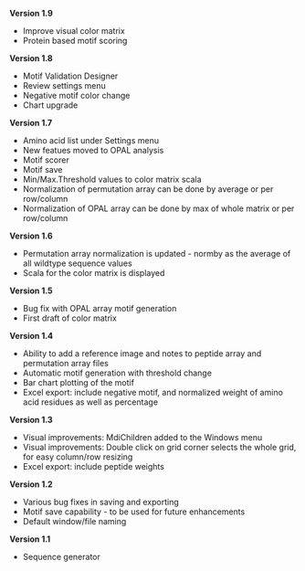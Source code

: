 __Version 1.9__
* Improve visual color matrix
* Protein based motif scoring

__Version 1.8__
* Motif Validation Designer
* Review settings menu
* Negative motif color change
* Chart upgrade

__Version 1.7__
* Amino acid list under Settings menu
* New featues moved to OPAL analysis
* Motif scorer
* Motif save
* Min/Max.Threshold values to color matrix scala
* Normalization of permutation array can be done by average or per row/column
* Normalization of OPAL array can be done by max of whole matrix or per row/column

__Version 1.6__
* Permutation array normalization is updated - normby as the average of all wildtype sequence values
* Scala for the color matrix is displayed

__Version 1.5__
* Bug fix with OPAL array motif generation
* First draft of color matrix

__Version 1.4__
* Ability to add a reference image and notes to peptide array and permutation array files
* Automatic motif generation with threshold change
* Bar chart plotting of the motif
* Excel export: include negative motif, and normalized weight of amino acid residues as well as percentage

__Version 1.3__
* Visual improvements: MdiChildren added to the Windows menu
* Visual improvements: Double click on grid corner selects the whole grid, for easy column/row resizing
* Excel export: include peptide weights

__Version 1.2__
* Various bug fixes in saving and exporting
* Motif save capability - to be used for future enhancements
* Default window/file naming

__Version 1.1__
* Sequence generator
 